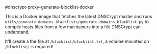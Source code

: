 #dnscrypt-proxy-generate-blocklist-docker

This is a Docker image that fetches the latest DNSCrypt master and runs
`utils/generate-domains-blacklists/generate-domains-blacklist.py` to compile
hosts files from a few maintainers into a file DNSCrypt can understand.

It'll create a the file at `/blocklist/blocklist.txt`, a volume mounted on `/blocklist/` is required!
